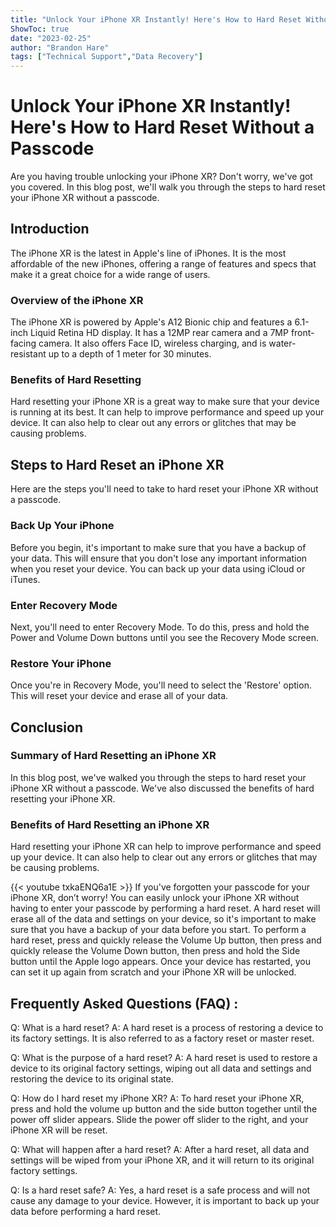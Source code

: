 ```yaml
---
title: "Unlock Your iPhone XR Instantly! Here's How to Hard Reset Without a Passcode"
ShowToc: true 
date: "2023-02-25"
author: "Brandon Hare" 
tags: ["Technical Support","Data Recovery"]
---
```

# Unlock Your iPhone XR Instantly! Here's How to Hard Reset Without a Passcode

Are you having trouble unlocking your iPhone XR? Don't worry, we've got you covered. In this blog post, we'll walk you through the steps to hard reset your iPhone XR without a passcode. 

## Introduction

The iPhone XR is the latest in Apple's line of iPhones. It is the most affordable of the new iPhones, offering a range of features and specs that make it a great choice for a wide range of users. 

### Overview of the iPhone XR

The iPhone XR is powered by Apple's A12 Bionic chip and features a 6.1-inch Liquid Retina HD display. It has a 12MP rear camera and a 7MP front-facing camera. It also offers Face ID, wireless charging, and is water-resistant up to a depth of 1 meter for 30 minutes. 

### Benefits of Hard Resetting

Hard resetting your iPhone XR is a great way to make sure that your device is running at its best. It can help to improve performance and speed up your device. It can also help to clear out any errors or glitches that may be causing problems. 

## Steps to Hard Reset an iPhone XR

Here are the steps you'll need to take to hard reset your iPhone XR without a passcode. 

### Back Up Your iPhone

Before you begin, it's important to make sure that you have a backup of your data. This will ensure that you don't lose any important information when you reset your device. You can back up your data using iCloud or iTunes. 

### Enter Recovery Mode

Next, you'll need to enter Recovery Mode. To do this, press and hold the Power and Volume Down buttons until you see the Recovery Mode screen. 

### Restore Your iPhone

Once you're in Recovery Mode, you'll need to select the 'Restore' option. This will reset your device and erase all of your data. 

## Conclusion

### Summary of Hard Resetting an iPhone XR

In this blog post, we've walked you through the steps to hard reset your iPhone XR without a passcode. We've also discussed the benefits of hard resetting your iPhone XR. 

### Benefits of Hard Resetting an iPhone XR

Hard resetting your iPhone XR can help to improve performance and speed up your device. It can also help to clear out any errors or glitches that may be causing problems.

{{< youtube txkaENQ6a1E >}} 
If you've forgotten your passcode for your iPhone XR, don’t worry! You can easily unlock your iPhone XR without having to enter your passcode by performing a hard reset. A hard reset will erase all of the data and settings on your device, so it's important to make sure that you have a backup of your data before you start. To perform a hard reset, press and quickly release the Volume Up button, then press and quickly release the Volume Down button, then press and hold the Side button until the Apple logo appears. Once your device has restarted, you can set it up again from scratch and your iPhone XR will be unlocked.

## Frequently Asked Questions (FAQ) :
Q: What is a hard reset?
A: A hard reset is a process of restoring a device to its factory settings. It is also referred to as a factory reset or master reset. 

Q: What is the purpose of a hard reset?
A: A hard reset is used to restore a device to its original factory settings, wiping out all data and settings and restoring the device to its original state.

Q: How do I hard reset my iPhone XR?
A: To hard reset your iPhone XR, press and hold the volume up button and the side button together until the power off slider appears. Slide the power off slider to the right, and your iPhone XR will be reset.

Q: What will happen after a hard reset?
A: After a hard reset, all data and settings will be wiped from your iPhone XR, and it will return to its original factory settings.

Q: Is a hard reset safe?
A: Yes, a hard reset is a safe process and will not cause any damage to your device. However, it is important to back up your data before performing a hard reset.



